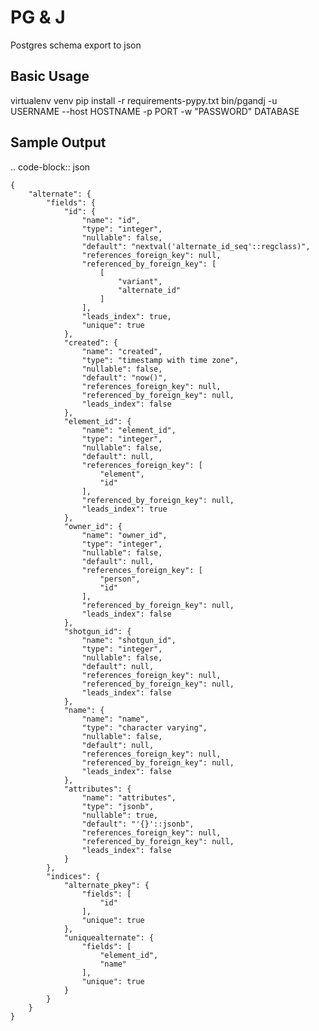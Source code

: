 # PG & J
Postgres schema export to json

Basic Usage
-----------

virtualenv venv
pip install -r requirements-pypy.txt
bin/pgandj -u USERNAME --host HOSTNAME -p PORT -w "PASSWORD"  DATABASE

Sample Output
-----------

.. code-block:: json

    {
        "alternate": {
            "fields": {
                "id": {
                    "name": "id",
                    "type": "integer",
                    "nullable": false,
                    "default": "nextval('alternate_id_seq'::regclass)",
                    "references_foreign_key": null,
                    "referenced_by_foreign_key": [
                        [
                            "variant",
                            "alternate_id"
                        ]
                    ],
                    "leads_index": true,
                    "unique": true
                },
                "created": {
                    "name": "created",
                    "type": "timestamp with time zone",
                    "nullable": false,
                    "default": "now()",
                    "references_foreign_key": null,
                    "referenced_by_foreign_key": null,
                    "leads_index": false
                },
                "element_id": {
                    "name": "element_id",
                    "type": "integer",
                    "nullable": false,
                    "default": null,
                    "references_foreign_key": [
                        "element",
                        "id"
                    ],
                    "referenced_by_foreign_key": null,
                    "leads_index": true
                },
                "owner_id": {
                    "name": "owner_id",
                    "type": "integer",
                    "nullable": false,
                    "default": null,
                    "references_foreign_key": [
                        "person",
                        "id"
                    ],
                    "referenced_by_foreign_key": null,
                    "leads_index": false
                },
                "shotgun_id": {
                    "name": "shotgun_id",
                    "type": "integer",
                    "nullable": false,
                    "default": null,
                    "references_foreign_key": null,
                    "referenced_by_foreign_key": null,
                    "leads_index": false
                },
                "name": {
                    "name": "name",
                    "type": "character varying",
                    "nullable": false,
                    "default": null,
                    "references_foreign_key": null,
                    "referenced_by_foreign_key": null,
                    "leads_index": false
                },
                "attributes": {
                    "name": "attributes",
                    "type": "jsonb",
                    "nullable": true,
                    "default": "'{}'::jsonb",
                    "references_foreign_key": null,
                    "referenced_by_foreign_key": null,
                    "leads_index": false
                }
            },
            "indices": {
                "alternate_pkey": {
                    "fields": [
                        "id"
                    ],
                    "unique": true
                },
                "uniquealternate": {
                    "fields": [
                        "element_id",
                        "name"
                    ],
                    "unique": true
                }
            }
        }
    }
